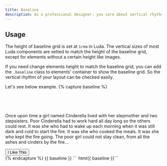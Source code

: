 ```yaml
---
title: Baseline
description: As a professional designer, you care about vertical rhythm much more than stupid coders. Baseline grid is your good friend, no doubt!
---
```


## Usage
The height of baseline grid is set at `1rem` in Luda. The vertical sizes of most Luda components are setted to match the height of the baseline grid, except for elements without a certain height like images.

If you need change elements height to match the baseline grid, you can add the `.baseline` class to elements' container to show the baseline grid. So the vertical rhythm of your layout can be checked easily.

Let's see below example.
{% capture baseline %}
<div class="baseline">
  <!-- Set the height of this div at 3rem to match the baseline grid. -->
  <div class="bc-primary mb-small" style="height: 3rem"></div>
  <p>Once upon time a girl named Cinderella lived with her stepmother and two stepsisters.  Poor Cinderella had to work hard all day long so the others could rest. It was she who had to wake up each morning when it was still dark and cold to start the fire.  It was she who cooked the meals. It was she who kept the fire going. The poor girl could not stay clean, from all the ashes and cinders by the fire...</p>
  <button class="btn btn-primary my-small">I Like This</button>
</div>
{% endcapture %}
{{ baseline }}
``` html{{ baseline }}```